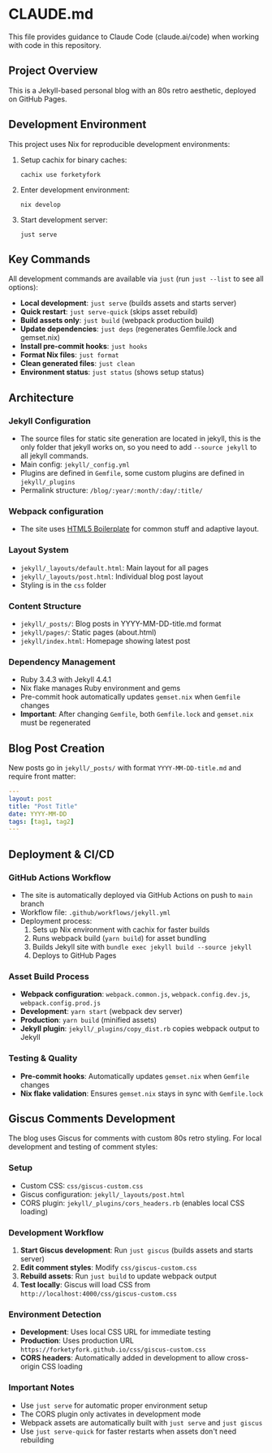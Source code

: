 # CLAUDE.md

This file provides guidance to Claude Code (claude.ai/code) when working with code in this repository.

## Project Overview

This is a Jekyll-based personal blog with an 80s retro aesthetic, deployed on GitHub Pages.

## Development Environment

This project uses Nix for reproducible development environments:

1. Setup cachix for binary caches:
   ```shell
   cachix use forketyfork
   ```

2. Enter development environment:
   ```shell
   nix develop
   ```

3. Start development server:
   ```shell
   just serve
   ```

## Key Commands

All development commands are available via `just` (run `just --list` to see all options):

- **Local development**: `just serve` (builds assets and starts server)
- **Quick restart**: `just serve-quick` (skips asset rebuild)
- **Build assets only**: `just build` (webpack production build)
- **Update dependencies**: `just deps` (regenerates Gemfile.lock and gemset.nix)
- **Install pre-commit hooks**: `just hooks`
- **Format Nix files**: `just format`
- **Clean generated files**: `just clean`
- **Environment status**: `just status` (shows setup status)

## Architecture

### Jekyll Configuration
- The source files for static site generation are located in jekyll, this is the only folder that jekyll works on, so you need to add `--source jekyll` to all jekyll commands.
- Main config: `jekyll/_config.yml` 
- Plugins are defined in `Gemfile`, some custom plugins are defined in `jekyll/_plugins`
- Permalink structure: `/blog/:year/:month/:day/:title/`

### Webpack configuration
- The site uses [HTML5 Boilerplate](https://github.com/h5bp/html5-boilerplate) for common stuff and adaptive layout.

### Layout System
- `jekyll/_layouts/default.html`: Main layout for all pages
- `jekyll/_layouts/post.html`: Individual blog post layout
- Styling is in the `css` folder

### Content Structure
- `jekyll/_posts/`: Blog posts in YYYY-MM-DD-title.md format
- `jekyll/pages/`: Static pages (about.html)
- `jekyll/index.html`: Homepage showing latest post

### Dependency Management
- Ruby 3.4.3 with Jekyll 4.4.1
- Nix flake manages Ruby environment and gems
- Pre-commit hook automatically updates `gemset.nix` when `Gemfile` changes
- **Important**: After changing `Gemfile`, both `Gemfile.lock` and `gemset.nix` must be regenerated

## Blog Post Creation

New posts go in `jekyll/_posts/` with format `YYYY-MM-DD-title.md` and require front matter:
```yaml
---
layout: post
title: "Post Title"
date: YYYY-MM-DD
tags: [tag1, tag2]
---
```

## Deployment & CI/CD

### GitHub Actions Workflow
- The site is automatically deployed via GitHub Actions on push to `main` branch
- Workflow file: `.github/workflows/jekyll.yml`
- Deployment process:
  1. Sets up Nix environment with cachix for faster builds
  2. Runs webpack build (`yarn build`) for asset bundling
  3. Builds Jekyll site with `bundle exec jekyll build --source jekyll`
  4. Deploys to GitHub Pages

### Asset Build Process
- **Webpack configuration**: `webpack.common.js`, `webpack.config.dev.js`, `webpack.config.prod.js`
- **Development**: `yarn start` (webpack dev server)
- **Production**: `yarn build` (minified assets)
- **Jekyll plugin**: `jekyll/_plugins/copy_dist.rb` copies webpack output to Jekyll

### Testing & Quality
- **Pre-commit hooks**: Automatically updates `gemset.nix` when `Gemfile` changes
- **Nix flake validation**: Ensures `gemset.nix` stays in sync with `Gemfile.lock`

## Giscus Comments Development

The blog uses Giscus for comments with custom 80s retro styling. For local development and testing of comment styles:

### Setup
- Custom CSS: `css/giscus-custom.css`
- Giscus configuration: `jekyll/_layouts/post.html`
- CORS plugin: `jekyll/_plugins/cors_headers.rb` (enables local CSS loading)

### Development Workflow
1. **Start Giscus development**: Run `just giscus` (builds assets and starts server)
2. **Edit comment styles**: Modify `css/giscus-custom.css`
3. **Rebuild assets**: Run `just build` to update webpack output
4. **Test locally**: Giscus will load CSS from `http://localhost:4000/css/giscus-custom.css`

### Environment Detection
- **Development**: Uses local CSS URL for immediate testing
- **Production**: Uses production URL `https://forketyfork.github.io/css/giscus-custom.css`
- **CORS headers**: Automatically added in development to allow cross-origin CSS loading

### Important Notes
- Use `just serve` for automatic proper environment setup
- The CORS plugin only activates in development mode  
- Webpack assets are automatically built with `just serve` and `just giscus`
- Use `just serve-quick` for faster restarts when assets don't need rebuilding